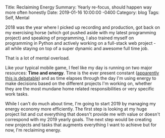 Title:  Reclaiming Energy
Summary: Yearly re-focus, should happen way more often honestly
Date:   2019-01-16 10:00:00 -0400
Category: blog
Tags: Self, Mental

2018 was the year where I picked up recording and production, got back on my exercising horse (which got pushed aside with my latest programming project) and speaking of programming, I also trained myself on programming in Python and actively working on a full-stack web project - all while staying on top of a super dynamic and awesome full time job.

That is a lot of mental overload.

Like your typical mobile game, I feel like my day is running on two major resources: **Time and energy**. Time is the ever present constant ([apparently this is debatable](https://www.quora.com/Time-physics-Is-time-constant)) and as time elapses through the day I'm using energy to make decisions based on the different projects I'm working on, whether they are the most mundane home related responsibilities or very specific work tasks.

While I can't do much about time, I'm going to start 2019 by managing my energy economy more efficiently. The first step is looking at my huge project list and cut everything that doesn't provide me with value or doesn't correspond with my 2019 yearly goals. The next step would be creating new projects and tasks that  augments everything I want to achieve but for now, I'm reclaiming energy.

